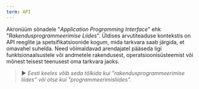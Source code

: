 ```yaml
---
term: API
---
```


Akronüüm sõnadele "*Application Programming Interface*" ehk "*Rakendusprogrammeerimise Liides*". Üldises arvutiteaduse kontekstis on API reeglite ja spetsifikatsioonide kogum, mida tarkvara saab järgida, et omavahel suhelda. Need võimaldavad arendajatel pääseda ligi funktsionaalsustele või andmetele rakendusest, operatsioonisüsteemist või mõnest teisest teenusest oma tarkvara jaoks.

> ► *Eesti keeles võib seda tõlkida kui "rakendusprogrammeerimise liides" või otse kui "programmeerimisliides".*